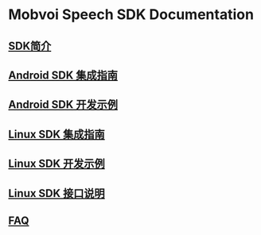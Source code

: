# Mobvoi Speech SDK Documentation  

## [SDK简介](introduce.md)  
## [Android SDK 集成指南](android_install_guide.md)  
## [Android SDK 开发示例](android_code_examples.md)  
## [Linux SDK 集成指南](linux_install_guide.md)  
## [Linux SDK 开发示例](linux_code_example.md)  
## [Linux SDK 接口说明](linux_interface.md)  
## [FAQ](faq.md)  

